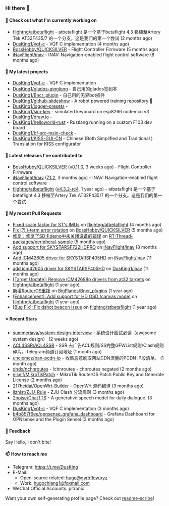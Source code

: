 ### Hi there 👋

#### 👷 Check out what I'm currently working on

- [flightng/atbetaflight](https://github.com/flightng/atbetaflight) - atbetaflight 是一个基于betaflight 4.3  移植至Artery Tek AT32F435/7 的一个分支。这是我们的第一个尝试 (2 months ago)
- [DusKing1/vqf-c](https://github.com/DusKing1/vqf-c) - VQF C implementation (4 months ago)
- [BossHobby/QUICKSILVER](https://github.com/BossHobby/QUICKSILVER) - Flight Controller Firmware (5 months ago)
- [iNavFlight/inav](https://github.com/iNavFlight/inav) - INAV: Navigation-enabled flight control software (8 months ago)

#### 🌱 My latest projects

- [DusKing1/vqf-c](https://github.com/DusKing1/vqf-c) - VQF C implementation
- [DusKing1/glados-qinglong](https://github.com/DusKing1/glados-qinglong) - 自己用的glados签到本
- [DusKing1/Bncr_plugin](https://github.com/DusKing1/Bncr_plugin) - 自己用的无界bot插件
- [DusKing1/github-slideshow](https://github.com/DusKing1/github-slideshow) - A robot powered training repository :robot:
- [DusKing1/logger-presets](https://github.com/DusKing1/logger-presets) - 
- [DusKing1/sim-key](https://github.com/DusKing1/sim-key) - simulated keyboard on esp8266 nodemcu v3
- [DusKing1/draw.io](https://github.com/DusKing1/draw.io) - 
- [DusKing1/helloworld-rust](https://github.com/DusKing1/helloworld-rust) - Rustlang running on a custom F103 dev board
- [DusKing1/bf-src-main-check](https://github.com/DusKing1/bf-src-main-check) - 
- [DusKing1/KISS-GUI-CN](https://github.com/DusKing1/KISS-GUI-CN) - Chinese (Both Simplified and Traditional ) Translation for KISS configurator

#### 🔭 Latest releases I've contributed to

- [BossHobby/QUICKSILVER](https://github.com/BossHobby/QUICKSILVER) ([v0.11.0](https://github.com/BossHobby/QUICKSILVER/releases/tag/v0.11.0), 3 weeks ago) - Flight Controller Firmware
- [iNavFlight/inav](https://github.com/iNavFlight/inav) ([7.1.2](https://github.com/iNavFlight/inav/releases/tag/7.1.2), 3 months ago) - INAV: Navigation-enabled flight control software
- [flightng/atbetaflight](https://github.com/flightng/atbetaflight) ([v4.3.2-rc4](https://github.com/flightng/atbetaflight/releases/tag/v4.3.2-rc4), 1 year ago) - atbetaflight 是一个基于betaflight 4.3  移植至Artery Tek AT32F435/7 的一个分支。这是我们的第一个尝试

#### 🔨 My recent Pull Requests

- [Fixed scale factor for ST&#39;s IMUs](https://github.com/flightng/atbetaflight/pull/63) on [flightng/atbetaflight](https://github.com/flightng/atbetaflight) (4 months ago)
- [Fix (?) i-term error rotation](https://github.com/BossHobby/QUICKSILVER/pull/115) on [BossHobby/QUICKSILVER](https://github.com/BossHobby/QUICKSILVER) (5 months ago)
- [修复：修复了SD卡demo中未关闭设备的错误](https://github.com/RT-Thread-packages/peripheral-sample/pull/32) on [RT-Thread-packages/peripheral-sample](https://github.com/RT-Thread-packages/peripheral-sample) (5 months ago)
- [Add support for SKYSTARSF722HDPRO](https://github.com/iNavFlight/inav/pull/9630) on [iNavFlight/inav](https://github.com/iNavFlight/inav) (8 months ago)
- [Add ICM42605 driver for SKYSTARSF405HD](https://github.com/iNavFlight/inav/pull/9370) on [iNavFlight/inav](https://github.com/iNavFlight/inav) (11 months ago)
- [add icm42605 driver for SKYSTARSF405HD](https://github.com/DusKing1/inav/pull/83) on [DusKing1/inav](https://github.com/DusKing1/inav) (11 months ago)
- [[Target Update]: Remove ICM42688p drivers from at32 targets](https://github.com/flightng/atbetaflight/pull/57) on [flightng/atbetaflight](https://github.com/flightng/atbetaflight) (1 year ago)
- [新增RouterOS重拨](https://github.com/BigPlanes/Bncr_plugins/pull/6) on [BigPlanes/Bncr_plugins](https://github.com/BigPlanes/Bncr_plugins) (1 year ago)
- [[Enhancement]: Add support for HD OSD (canvas mode)](https://github.com/flightng/atbetaflight/pull/54) on [flightng/atbetaflight](https://github.com/flightng/atbetaflight) (1 year ago)
- [[Bug Fix]: Fix dshot beacon issue](https://github.com/flightng/atbetaflight/pull/46) on [flightng/atbetaflight](https://github.com/flightng/atbetaflight) (1 year ago)

#### ⭐ Recent Stars

- [summerjava/system-design-interview](https://github.com/summerjava/system-design-interview) - 系统设计面试必读（awesome system design） (2 weeks ago)
- [ACL4SSR/ACL4SSR](https://github.com/ACL4SSR/ACL4SSR) - SSR 去广告ACL规则/SS完整GFWList规则/Clash规则碎片，Telegram频道订阅地址 (1 month ago)
- [unclemcz/ban-pcdn-ip](https://github.com/unclemcz/ban-pcdn-ip) - 收集恶意刷取网站CDN流量的PCDN IP段清单。 (1 month ago)
- [dndx/nchnroutes](https://github.com/dndx/nchnroutes) - !chnroutes - chnroutes negated (2 months ago)
- [elseif/MikroTikPatch](https://github.com/elseif/MikroTikPatch) - MikroTik RouterOS Patch Public Key and Generate License (2 months ago)
- [217heidai/OpenWrt-Builder](https://github.com/217heidai/OpenWrt-Builder) - OpenWrt 源码编译 (3 months ago)
- [lizhist/ZJU-Rule](https://github.com/lizhist/ZJU-Rule) - ZJU Clash 分流规则 (3 months ago)
- [2noise/ChatTTS](https://github.com/2noise/ChatTTS) - A generative speech model for daily dialogue. (3 months ago)
- [DusKing1/vqf-c](https://github.com/DusKing1/vqf-c) - VQF C implementation (3 months ago)
- [b4b857f6ee/opnsense_grafana_dashboard](https://github.com/b4b857f6ee/opnsense_grafana_dashboard) - Grafana Dashboard for OPNsense and the Plugin Sensei (3 months ago)

#### 💬 Feedback

Say Hello, I don't bite!

#### 📫 How to reach me

- Telegram: https://t.me/DusKing
- E-Mail:
  - Open-source related: hugo@gyroflow.xyz
  - Work: hugochiang1@foxmail.com
- WeChat Official Accounts: pitronic

Want your own self-generating profile page? Check out [readme-scribe](https://github.com/muesli/readme-scribe)!
